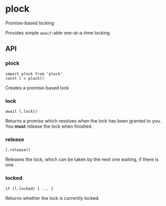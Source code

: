# plock
Promise-based locking

Provides simple `await`-able one-at-a-time locking

## API

### plock

```
import plock from 'plock'
const l = plock()
```

Creates a promise-based lock

### lock

`await l.lock()`

Returns a promise which resolves when the lock has been granted to you. You **must** release the lock when finished.

### release

`l.release()`

Releases the lock, which can be taken by the next one waiting, if there is one.

### locked

`if (l.locked) { ... }`

Returns whether the lock is currently locked.
